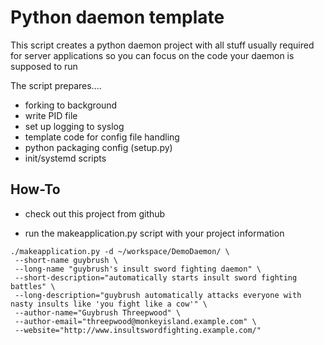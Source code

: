 Python daemon template
======================

This script creates a python daemon project with all stuff usually required for server applications 
so you can focus on the code your daemon is supposed to run

The script prepares....

 - forking to background
 - write PID file
 - set up logging to syslog
 - template code for config file handling
 - python packaging config (setup.py)
 - init/systemd scripts
 

How-To
------

 - check out this project from github

 - run the makeapplication.py script with your project information  
 

```
./makeapplication.py -d ~/workspace/DemoDaemon/ \
 --short-name guybrush \
 --long-name "guybrush's insult sword fighting daemon" \
 --short-description="automatically starts insult sword fighting battles" \
 --long-description="guybrush automatically attacks everyone with nasty insults like 'you fight like a cow'" \
 --author-name="Guybrush Threepwood" \
 --author-email="threepwood@monkeyisland.example.com" \
 --website="http://www.insultswordfighting.example.com/"
```
